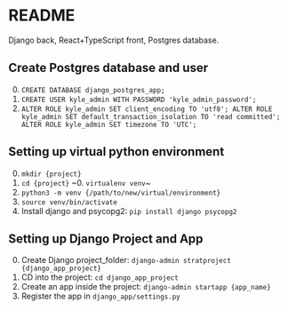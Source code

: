 # README
Django back, React+TypeScript front, Postgres database.

## Create Postgres database and user
0. `CREATE DATABASE django_postgres_app;`
1. `CREATE USER kyle_admin WITH PASSWORD 'kyle_admin_password';`
2. `ALTER ROLE kyle_admin SET client_encoding TO 'utf8';
    ALTER ROLE kyle_admin SET default_transaction_isolation TO 'read committed';
    ALTER ROLE kyle_admin SET timezone TO 'UTC';`

## Setting up virtual python environment
0. `mkdir {project}`
0. `cd {project}`
~0. `virtualenv venv`~
0. `python3 -m venv {/path/to/new/virtual/environment}`
0. `source venv/bin/activate`
0. Install django and psycopg2: `pip install django psycopg2`

## Setting up Django Project and App
0. Create Django project_folder: `django-admin stratproject {django_app_project}`
0. CD into the project: `cd django_app_project`
0. Create an app inside the project: `django-admin startapp {app_name}`
0. Register the app in `django_app/settings.py`

